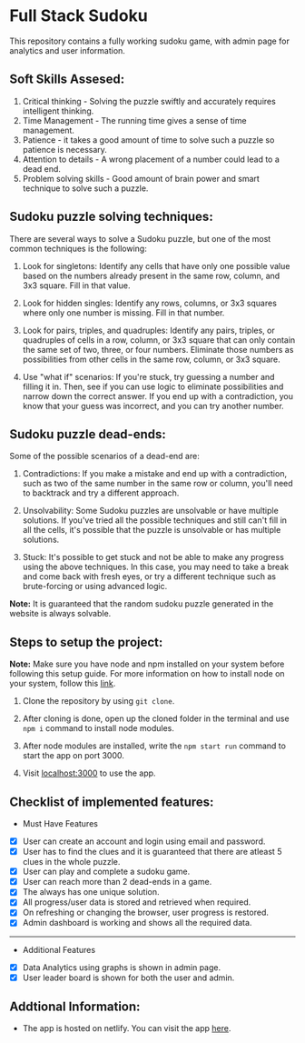 # Full Stack Sudoku

This repository contains a fully working sudoku game, with admin page for analytics and user information.

## Soft Skills Assesed:

1) Critical thinking - Solving the puzzle swiftly and accurately requires intelligent thinking.
2) Time Management - The running time gives a sense of time management.
3) Patience - it takes a good amount of time to solve such a puzzle so patience is necessary.
4) Attention to details - A wrong placement of a number could lead to a dead end.
5) Problem solving skills - Good amount of brain power and smart technique to solve such a puzzle.

## Sudoku puzzle solving techniques:

There are several ways to solve a Sudoku puzzle, but one of the most common techniques is the following:

1) Look for singletons: Identify any cells that have only one possible value based on the numbers already present in the same row, column, and 3x3 square. Fill in that value.

2) Look for hidden singles: Identify any rows, columns, or 3x3 squares where only one number is missing. Fill in that number.

3) Look for pairs, triples, and quadruples: Identify any pairs, triples, or quadruples of cells in a row, column, or 3x3 square that can only contain the same set of two, three, or four numbers. Eliminate those numbers as possibilities from other cells in the same row, column, or 3x3 square.

4) Use "what if" scenarios: If you're stuck, try guessing a number and filling it in. Then, see if you can use logic to eliminate possibilities and narrow down the correct answer. If you end up with a contradiction, you know that your guess was incorrect, and you can try another number.


## Sudoku puzzle dead-ends:

Some of the possible scenarios of a dead-end are:

1) Contradictions: If you make a mistake and end up with a contradiction, such as two of the same number in the same row or column, you'll need to backtrack and try a different approach.

2) Unsolvability: Some Sudoku puzzles are unsolvable or have multiple solutions. If you've tried all the possible techniques and still can't fill in all the cells, it's possible that the puzzle is unsolvable or has multiple solutions.

3) Stuck: It's possible to get stuck and not be able to make any progress using the above techniques. In this case, you may need to take a break and come back with fresh eyes, or try a different technique such as brute-forcing or using advanced logic.

**Note:** It is guaranteed that the random sudoku puzzle generated in the website is always solvable.

## Steps to setup the project:

**Note:** Make sure you have node and npm installed on your system before following this setup guide. For more information on how to install node on your system, follow this <a href="https://nodejs.dev/en/learn/how-to-install-nodejs/">link</a>.

1) Clone the repository by using ```git clone```.
   
2) After cloning is done, open up the cloned folder in the terminal and use ```npm i``` command to install node modules.

3) After node modules are installed, write the ```npm start run``` command to start the app on port 3000.

4) Visit [localhost:3000](http://localhost:3000/) to use the app.

## Checklist of implemented features:

* Must Have Features 
- [x] User can create an account and login using email and password.
- [x] User has to find the clues and it is guaranteed that there are atleast 5 clues in the whole puzzle.
- [x] User can play and complete a sudoku game.
- [x] User can reach more than 2 dead-ends in a game.
- [x] The always has one unique solution.
- [x] All progress/user data is stored and retrieved when required.
- [x] On refreshing or changing the browser, user progress is restored.
- [x] Admin dashboard is working and shows all the required data.

<hr/>

* Additional Features
- [x] Data Analytics using graphs is shown in admin page.
- [x] User leader board is shown for both the user and admin.

## Addtional Information:

* The app is hosted on netlify. You can visit the app [here](https://assignelitmus.netlify.app/).

